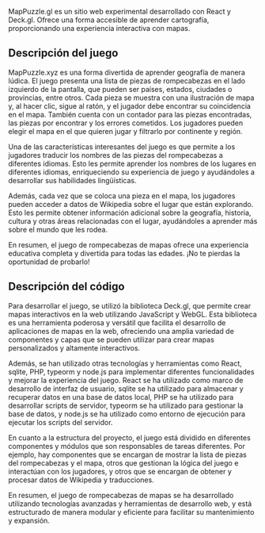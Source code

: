 MapPuzzle.gl es un sitio web experimental desarrollado con React y Deck.gl. Ofrece una forma accesible de aprender cartografía, proporcionando una experiencia interactiva con mapas.

## Descripción del juego

MapPuzzle.xyz es una forma divertida de aprender geografía de manera lúdica. El juego presenta una lista de piezas de rompecabezas en el lado izquierdo de la pantalla, que pueden ser países, estados, ciudades o provincias, entre otros. Cada pieza se muestra con una ilustración de mapa y, al hacer clic, sigue al ratón, y el jugador debe encontrar su coincidencia en el mapa. También cuenta con un contador para las piezas encontradas, las piezas por encontrar y los errores cometidos. Los jugadores pueden elegir el mapa en el que quieren jugar y filtrarlo por continente y región.

Una de las características interesantes del juego es que permite a los jugadores traducir los nombres de las piezas del rompecabezas a diferentes idiomas. Esto les permite aprender los nombres de los lugares en diferentes idiomas, enriqueciendo su experiencia de juego y ayudándoles a desarrollar sus habilidades lingüísticas.

Además, cada vez que se coloca una pieza en el mapa, los jugadores pueden acceder a datos de Wikipedia sobre el lugar que están explorando. Esto les permite obtener información adicional sobre la geografía, historia, cultura y otras áreas relacionadas con el lugar, ayudándoles a aprender más sobre el mundo que les rodea.

En resumen, el juego de rompecabezas de mapas ofrece una experiencia educativa completa y divertida para todas las edades. ¡No te pierdas la oportunidad de probarlo!

## Descripción del código

Para desarrollar el juego, se utilizó la biblioteca Deck.gl, que permite crear mapas interactivos en la web utilizando JavaScript y WebGL. Esta biblioteca es una herramienta poderosa y versátil que facilita el desarrollo de aplicaciones de mapas en la web, ofreciendo una amplia variedad de componentes y capas que se pueden utilizar para crear mapas personalizados y altamente interactivos.

Además, se han utilizado otras tecnologías y herramientas como React, sqlite, PHP, typeorm y node.js para implementar diferentes funcionalidades y mejorar la experiencia del juego. React se ha utilizado como marco de desarrollo de interfaz de usuario, sqlite se ha utilizado para almacenar y recuperar datos en una base de datos local, PHP se ha utilizado para desarrollar scripts de servidor, typeorm se ha utilizado para gestionar la base de datos, y node.js se ha utilizado como entorno de ejecución para ejecutar los scripts del servidor.

En cuanto a la estructura del proyecto, el juego está dividido en diferentes componentes y módulos que son responsables de tareas diferentes. Por ejemplo, hay componentes que se encargan de mostrar la lista de piezas del rompecabezas y el mapa, otros que gestionan la lógica del juego e interactúan con los jugadores, y otros que se encargan de obtener y procesar datos de Wikipedia y traducciones.

En resumen, el juego de rompecabezas de mapas se ha desarrollado utilizando tecnologías avanzadas y herramientas de desarrollo web, y está estructurado de manera modular y eficiente para facilitar su mantenimiento y expansión.
